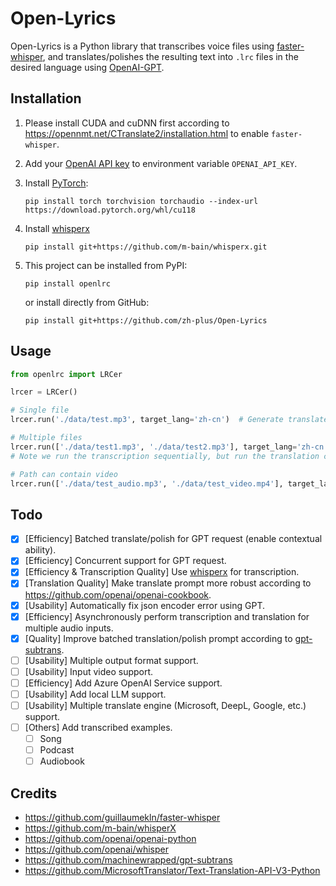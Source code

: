 # Open-Lyrics

Open-Lyrics is a Python library that transcribes voice files using
[faster-whisper](https://github.com/guillaumekln/faster-whisper), and translates/polishes the resulting text
into `.lrc` files in the desired language using [OpenAI-GPT](https://github.com/openai/openai-python).

## Installation

1. Please install CUDA and cuDNN first according to https://opennmt.net/CTranslate2/installation.html to
   enable `faster-whisper`.

2. Add your [OpenAI API key](https://platform.openai.com/account/api-keys) to environment variable `OPENAI_API_KEY`.

3. Install [PyTorch](https://pytorch.org/get-started/locally/):
    ```shell
   pip install torch torchvision torchaudio --index-url https://download.pytorch.org/whl/cu118
   ```

4. Install [whisperx](https://github.com/m-bain/whisperX)

    ```shell
    pip install git+https://github.com/m-bain/whisperx.git
    ```

5. This project can be installed from PyPI:

    ```shell
    pip install openlrc
    ```

   or install directly from GitHub:

    ```shell
    pip install git+https://github.com/zh-plus/Open-Lyrics
    ```

## Usage

```python
from openlrc import LRCer

lrcer = LRCer()

# Single file
lrcer.run('./data/test.mp3', target_lang='zh-cn')  # Generate translated ./data/test.lrc with default translate prompt.

# Multiple files
lrcer.run(['./data/test1.mp3', './data/test2.mp3'], target_lang='zh-cn')
# Note we run the transcription sequentially, but run the translation concurrently for each file.

# Path can contain video
lrcer.run(['./data/test_audio.mp3', './data/test_video.mp4'], target_lang='zh-cn')
```

## Todo

- [x] [Efficiency] Batched translate/polish for GPT request (enable contextual ability).
- [x] [Efficiency] Concurrent support for GPT request.
- [x] [Efficiency & Transcription Quality] Use [whisperx](https://github.com/m-bain/whisperX) for transcription.
- [x] [Translation Quality] Make translate prompt more robust according to https://github.com/openai/openai-cookbook.
- [x] [Usability] Automatically fix json encoder error using GPT.
- [x] [Efficiency] Asynchronously perform transcription and translation for multiple audio inputs.
- [x] [Quality] Improve batched translation/polish prompt according
  to [gpt-subtrans](https://github.com/machinewrapped/gpt-subtrans).
- [ ] [Usability] Multiple output format support.
- [ ] [Usability] Input video support.
- [ ] [Efficiency] Add Azure OpenAI Service support.
- [ ] [Usability] Add local LLM support.
- [ ] [Usability] Multiple translate engine (Microsoft, DeepL, Google, etc.) support.
- [ ] [Others] Add transcribed examples.
    - [ ] Song
    - [ ] Podcast
    - [ ] Audiobook

## Credits

- https://github.com/guillaumekln/faster-whisper
- https://github.com/m-bain/whisperX
- https://github.com/openai/openai-python
- https://github.com/openai/whisper
- https://github.com/machinewrapped/gpt-subtrans
- https://github.com/MicrosoftTranslator/Text-Translation-API-V3-Python